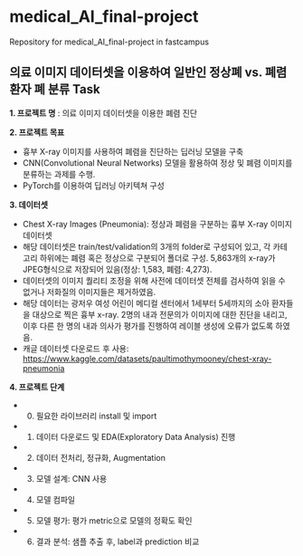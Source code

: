 # medical_AI_final-project
Repository for medical_AI_final-project in fastcampus


## 의료 이미지 데이터셋을 이용하여 일반인 정상폐 vs. 폐렴 환자 폐 분류 Task
**1. 프로젝트 명** : 의료 이미지 데이터셋을 이용한 폐렴 진단

**2. 프로젝트 목표**
- 흉부 X-ray 이미지를 사용하여 폐렴을 진단하는 딥러닝 모델을 구축
- CNN(Convolutional Neural Networks) 모델을 활용하여 정상 및 폐렴 이미지를 분류하는 과제를 수행.
- PyTorch를 이용하여 딥러닝 아키텍쳐 구성

**3. 데이터셋**
- Chest X-ray Images (Pneumonia): 정상과 폐렴을 구분하는 흉부 X-ray 이미지 데이터셋
- 해당 데이터셋은 train/test/validation의 3개의 folder로 구성되어 있고, 각 카테고리 하위에는 폐렴 혹은 정상으로 구분되어 폴더로 구성. 5,863개의 x-ray가 JPEG형식으로 저장되어 있음(정상: 1,583, 폐렴: 4,273).
- 데이터셋의 이미지 퀄리티 조정을 위해 사전에 데이터셋 전체를 검사하여 읽을 수 없거나 저화질의 이미지들은 제거하였음.
- 해당 데이터는 광저우 여성 어린이 메디컬 센터에서 1세부터 5세까지의 소아 환자들을 대상으로 찍은 흉부 x-ray. 2명의 내과 전문의가 이미지에 대한 진단을 내리고, 이후 다른 한 명의 내과 의사가 평가를 진행하여 레이블 생성에 오류가 없도록 하였음.
- 캐글 데이터셋 다운로드 후 사용: https://www.kaggle.com/datasets/paultimothymooney/chest-xray-pneumonia


**4. 프로젝트 단계**
- 0) 필요한 라이브러리 install 및 import
- 1) 데이터 다운로드 및 EDA(Exploratory Data Analysis) 진행
- 2) 데이터 전처리, 정규화, Augmentation
- 3) 모델 설계: CNN 사용
- 4) 모델 컴파일
- 5) 모델 평가: 평가 metric으로 모델의 정확도 확인
- 6) 결과 분석: 샘플 추출 후, label과 prediction 비교
